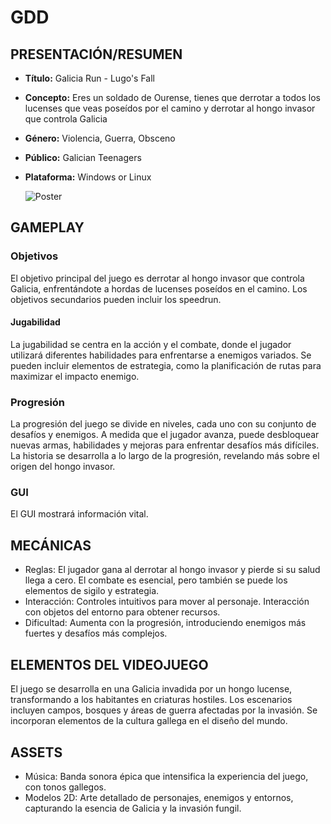 # GDD

## PRESENTACIÓN/RESUMEN

- **Título:** Galicia Run - Lugo's Fall
- **Concepto:** Eres un soldado de Ourense, tienes que derrotar a todos los lucenses que veas poseídos por el camino y derrotar al hongo invasor que controla Galicia
- **Género:** Violencia, Guerra, Obsceno
- **Público:** Galician Teenagers
- **Plataforma:** Windows or Linux

  ![Poster](./IMG/Poster.jpg)

## GAMEPLAY

### Objetivos

El objetivo principal del juego es derrotar al hongo invasor que controla Galicia, enfrentándote a hordas de lucenses poseídos en el camino. Los objetivos secundarios pueden incluir los speedrun.

#### Jugabilidad

La jugabilidad se centra en la acción y el combate, donde el jugador utilizará diferentes habilidades para enfrentarse a enemigos variados. Se pueden incluir elementos de estrategia, como la planificación de rutas para maximizar el impacto enemigo.

### Progresión

La progresión del juego se divide en niveles, cada uno con su conjunto de desafíos y enemigos. A medida que el jugador avanza, puede desbloquear nuevas armas, habilidades y mejoras para enfrentar desafíos más difíciles. La historia se desarrolla a lo largo de la progresión, revelando más sobre el origen del hongo invasor.

### GUI

El GUI mostrará información vital.

## MECÁNICAS

- Reglas: El jugador gana al derrotar al hongo invasor y pierde si su salud llega a cero. El combate es esencial, pero también se puede los elementos de sigilo y estrategia.
- Interacción: Controles intuitivos para mover al personaje. Interacción con objetos del entorno para obtener recursos.
- Dificultad: Aumenta con la progresión, introduciendo enemigos más fuertes y desafíos más complejos.

## ELEMENTOS DEL VIDEOJUEGO

El juego se desarrolla en una Galicia invadida por un hongo lucense, transformando a los habitantes en criaturas hostiles. Los escenarios incluyen campos, bosques y áreas de guerra afectadas por la invasión. Se incorporan elementos de la cultura gallega en el diseño del mundo.

## ASSETS

- Música: Banda sonora épica que intensifica la experiencia del juego, con tonos gallegos.
- Modelos 2D: Arte detallado de personajes, enemigos y entornos, capturando la esencia de Galicia y la invasión fungil.
